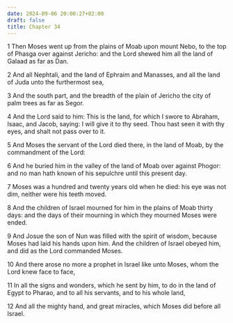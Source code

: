 ```yaml
---
date: 2024-09-06 20:00:27+02:00
draft: false
title: Chapter 34
---
```




1 Then Moses went up from the plains of Moab upon mount Nebo, to the top of Phasga over against Jericho: and the Lord shewed him all the land of Galaad as far as Dan.

2 And all Nephtali, and the land of Ephraim and Manasses, and all the land of Juda unto the furthermost sea,

3 And the south part, and the breadth of the plain of Jericho the city of palm trees as far as Segor.

4 And the Lord said to him: This is the land, for which I swore to Abraham, Isaac, and Jacob, saying: I will give it to thy seed. Thou hast seen it with thy eyes, and shalt not pass over to it.

5 And Moses the servant of the Lord died there, in the land of Moab, by the commandment of the Lord:

6 And he buried him in the valley of the land of Moab over against Phogor: and no man hath known of his sepulchre until this present day.

7 Moses was a hundred and twenty years old when he died: his eye was not dim, neither were his teeth moved.

8 And the children of Israel mourned for him in the plains of Moab thirty days: and the days of their mourning in which they mourned Moses were ended.

9 And Josue the son of Nun was filled with the spirit of wisdom, because Moses had laid his hands upon him. And the children of Israel obeyed him, and did as the Lord commanded Moses.

10 And there arose no more a prophet in Israel like unto Moses, whom the Lord knew face to face,

11 In all the signs and wonders, which he sent by him, to do in the land of Egypt to Pharao, and to all his servants, and to his whole land,

12 And all the mighty hand, and great miracles, which Moses did before all Israel.

